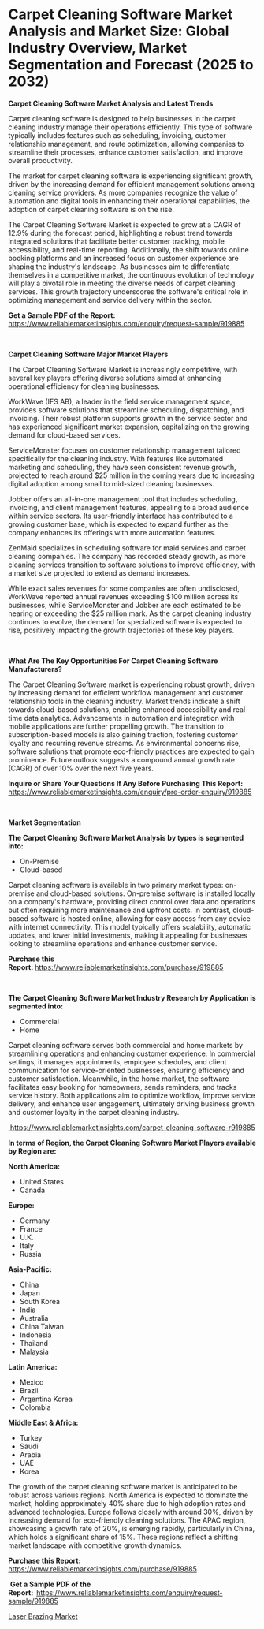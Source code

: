 <p><h1>Carpet Cleaning Software Market Analysis and Market Size: Global Industry Overview, Market Segmentation and Forecast (2025 to 2032)</h1></p><p><strong>Carpet Cleaning Software Market Analysis and Latest Trends</strong></p>
<p><p>Carpet cleaning software is designed to help businesses in the carpet cleaning industry manage their operations efficiently. This type of software typically includes features such as scheduling, invoicing, customer relationship management, and route optimization, allowing companies to streamline their processes, enhance customer satisfaction, and improve overall productivity. </p><p>The market for carpet cleaning software is experiencing significant growth, driven by the increasing demand for efficient management solutions among cleaning service providers. As more companies recognize the value of automation and digital tools in enhancing their operational capabilities, the adoption of carpet cleaning software is on the rise. </p><p>The Carpet Cleaning Software Market is expected to grow at a CAGR of 12.9% during the forecast period, highlighting a robust trend towards integrated solutions that facilitate better customer tracking, mobile accessibility, and real-time reporting. Additionally, the shift towards online booking platforms and an increased focus on customer experience are shaping the industry's landscape. As businesses aim to differentiate themselves in a competitive market, the continuous evolution of technology will play a pivotal role in meeting the diverse needs of carpet cleaning services. This growth trajectory underscores the software's critical role in optimizing management and service delivery within the sector.</p></p>
<p><strong>Get a Sample PDF of the Report:&nbsp;</strong> <a href="https://www.reliablemarketinsights.com/enquiry/request-sample/919885?utm_campaign=2181&utm_medium=2&utm_source=Github&utm_content=ia&utm_term=06032025&utm_id=carpet-cleaning-software">https://www.reliablemarketinsights.com/enquiry/request-sample/919885</a></p>
<p>&nbsp;</p>
<p><strong>Carpet Cleaning Software Major Market Players</strong></p>
<p><p>The Carpet Cleaning Software Market is increasingly competitive, with several key players offering diverse solutions aimed at enhancing operational efficiency for cleaning businesses. </p><p>WorkWave (IFS AB), a leader in the field service management space, provides software solutions that streamline scheduling, dispatching, and invoicing. Their robust platform supports growth in the service sector and has experienced significant market expansion, capitalizing on the growing demand for cloud-based services.</p><p>ServiceMonster focuses on customer relationship management tailored specifically for the cleaning industry. With features like automated marketing and scheduling, they have seen consistent revenue growth, projected to reach around $25 million in the coming years due to increasing digital adoption among small to mid-sized cleaning businesses.</p><p>Jobber offers an all-in-one management tool that includes scheduling, invoicing, and client management features, appealing to a broad audience within service sectors. Its user-friendly interface has contributed to a growing customer base, which is expected to expand further as the company enhances its offerings with more automation features.</p><p>ZenMaid specializes in scheduling software for maid services and carpet cleaning companies. The company has recorded steady growth, as more cleaning services transition to software solutions to improve efficiency, with a market size projected to extend as demand increases.</p><p>While exact sales revenues for some companies are often undisclosed, WorkWave reported annual revenues exceeding $100 million across its businesses, while ServiceMonster and Jobber are each estimated to be nearing or exceeding the $25 million mark. As the carpet cleaning industry continues to evolve, the demand for specialized software is expected to rise, positively impacting the growth trajectories of these key players.</p></p>
<p>&nbsp;</p>
<p><strong>What Are The Key Opportunities For Carpet Cleaning Software Manufacturers?</strong></p>
<p><p>The Carpet Cleaning Software market is experiencing robust growth, driven by increasing demand for efficient workflow management and customer relationship tools in the cleaning industry. Market trends indicate a shift towards cloud-based solutions, enabling enhanced accessibility and real-time data analytics. Advancements in automation and integration with mobile applications are further propelling growth. The transition to subscription-based models is also gaining traction, fostering customer loyalty and recurring revenue streams. As environmental concerns rise, software solutions that promote eco-friendly practices are expected to gain prominence. Future outlook suggests a compound annual growth rate (CAGR) of over 10% over the next five years.</p></p>
<p><strong>Inquire or Share Your Questions If Any Before Purchasing This Report:</strong> <a href="https://www.reliablemarketinsights.com/enquiry/pre-order-enquiry/919885?utm_campaign=2181&utm_medium=2&utm_source=Github&utm_content=ia&utm_term=06032025&utm_id=carpet-cleaning-software">https://www.reliablemarketinsights.com/enquiry/pre-order-enquiry/919885</a></p>
<p>&nbsp;</p>
<p><strong>Market Segmentation</strong></p>
<p><strong>The Carpet Cleaning Software Market Analysis by types is segmented into:</strong></p>
<p><ul><li>On-Premise</li><li>Cloud-based</li></ul></p>
<p><p>Carpet cleaning software is available in two primary market types: on-premise and cloud-based solutions. On-premise software is installed locally on a company's hardware, providing direct control over data and operations but often requiring more maintenance and upfront costs. In contrast, cloud-based software is hosted online, allowing for easy access from any device with internet connectivity. This model typically offers scalability, automatic updates, and lower initial investments, making it appealing for businesses looking to streamline operations and enhance customer service.</p></p>
<p><strong>Purchase this Report:&nbsp;</strong><a href="https://www.reliablemarketinsights.com/purchase/919885?utm_campaign=2181&utm_medium=2&utm_source=Github&utm_content=ia&utm_term=06032025&utm_id=carpet-cleaning-software">https://www.reliablemarketinsights.com/purchase/919885</a></p>
<p>&nbsp;</p>
<p><strong>The Carpet Cleaning Software Market Industry Research by Application is segmented into:</strong></p>
<p><ul><li>Commercial</li><li>Home</li></ul></p>
<p><p>Carpet cleaning software serves both commercial and home markets by streamlining operations and enhancing customer experience. In commercial settings, it manages appointments, employee schedules, and client communication for service-oriented businesses, ensuring efficiency and customer satisfaction. Meanwhile, in the home market, the software facilitates easy booking for homeowners, sends reminders, and tracks service history. Both applications aim to optimize workflow, improve service delivery, and enhance user engagement, ultimately driving business growth and customer loyalty in the carpet cleaning industry.</p></p>
<p><a href="https://www.reliablemarketinsights.com/carpet-cleaning-software-r919885?utm_campaign=2181&utm_medium=2&utm_source=Github&utm_content=ia&utm_term=06032025&utm_id=carpet-cleaning-software">&nbsp;https://www.reliablemarketinsights.com/carpet-cleaning-software-r919885</a></p>
<p><strong>In terms of Region, the Carpet Cleaning Software Market Players available by Region are:</strong></p>
<p>
    <p> <strong> North America: </strong>
        <ul>
            <li>United States</li>
            <li>Canada</li>
        </ul>
        </p> 
    <p> <strong> Europe: </strong>
        <ul>
            <li>Germany</li>
            <li>France</li>
            <li>U.K.</li>
            <li>Italy</li>
            <li>Russia</li>
        </ul>
        </p> 
    <p> <strong> Asia-Pacific: </strong>
        <ul>
            <li>China</li>
            <li>Japan</li>
            <li>South Korea</li>
            <li>India</li>
            <li>Australia</li>
            <li>China Taiwan</li>
            <li>Indonesia</li>
            <li>Thailand</li>
            <li>Malaysia</li>
        </ul>
        </p> 
    <p> <strong> Latin America: </strong>
        <ul>
            <li>Mexico</li>
            <li>Brazil</li>
            <li>Argentina Korea</li>
            <li>Colombia</li>
        </ul>
        </p> 
    <p> <strong> Middle East & Africa: </strong>
        <ul>
            <li>Turkey</li>
            <li>Saudi</li>
            <li>Arabia</li>
            <li>UAE</li>
            <li>Korea</li>
        </ul>
    </p>
    </p>
<p><p>The growth of the carpet cleaning software market is anticipated to be robust across various regions. North America is expected to dominate the market, holding approximately 40% share due to high adoption rates and advanced technologies. Europe follows closely with around 30%, driven by increasing demand for eco-friendly cleaning solutions. The APAC region, showcasing a growth rate of 20%, is emerging rapidly, particularly in China, which holds a significant share of 15%. These regions reflect a shifting market landscape with competitive growth dynamics.</p></p>
<p><strong>Purchase this Report: </strong><a href="https://www.reliablemarketinsights.com/purchase/919885?utm_campaign=2181&utm_medium=2&utm_source=Github&utm_content=ia&utm_term=06032025&utm_id=carpet-cleaning-software">https://www.reliablemarketinsights.com/purchase/919885</a></p>
<p>&nbsp;<strong>Get a Sample PDF of the Report:&nbsp;&nbsp;</strong><a href="https://www.reliablemarketinsights.com/enquiry/request-sample/919885?utm_campaign=2181&utm_medium=2&utm_source=Github&utm_content=ia&utm_term=06032025&utm_id=carpet-cleaning-software">https://www.reliablemarketinsights.com/enquiry/request-sample/919885</a></p>
<p><strong></strong></p>
<p><p><a href="https://github.com/AshikRahman991/Market-Research-Report-List-1/blob/main/laser-brazing-market.md?utm_campaign=2181&utm_medium=2&utm_source=Github&utm_content=ia&utm_term=06032025&utm_id=carpet-cleaning-software">Laser Brazing Market</a></p></p>